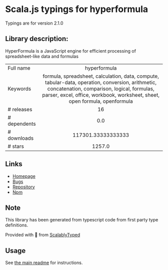 
# Scala.js typings for hyperformula

Typings are for version 2.1.0

## Library description:
HyperFormula is a JavaScript engine for efficient processing of spreadsheet-like data and formulas

|                    |                 |
| ------------------ | :-------------: |
| Full name          | hyperformula |
| Keywords           | formula, spreadsheet, calculation, data, compute, tabular-data, operation, conversion, arithmetic, concatenation, comparison, logical, formulas, parser, excel, office, workbook, worksheet, sheet, open formula, openformula |
| # releases         | 16 |
| # dependents       | 0.0 |
| # downloads        | 117301.33333333333 |
| # stars            | 1257.0 |

## Links
- [Homepage](https://hyperformula.handsontable.com/)
- [Bugs](https://github.com/handsontable/hyperformula/issues)
- [Repository](https://github.com/handsontable/hyperformula)
- [Npm](https://www.npmjs.com/package/hyperformula)
    


## Note
This library has been generated from typescript code from first party type definitions.

Provided with :purple_heart: from [ScalablyTyped](https://github.com/oyvindberg/ScalablyTyped)

## Usage
See [the main readme](../../readme.md) for instructions.


